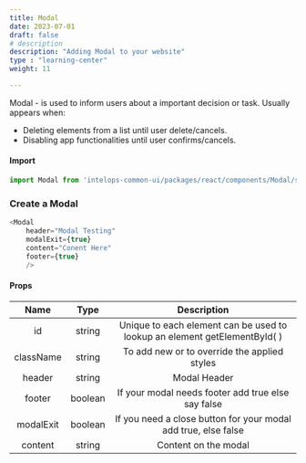 ```yaml
---
title: Modal
date: 2023-07-01
draft: false
# description
description: "Adding Modal to your website"
type : "learning-center"
weight: 11

---
```


Modal - is used to inform users about a important decision or task. Usually appears when:
- Deleting elements from a list until user delete/cancels.
- Disabling app functionalities until user confirms/cancels.

#### Import 
```js
import Modal from 'intelops-common-ui/packages/react/components/Modal/src';
```

### Create a Modal
```js
<Modal
    header="Modal Testing"
    modalExit={true}
    content="Conent Here"
    footer={true}
    />
```

#### Props

| **Name**    |  **Type**   |**Description**       |
| :----:      |    :----:   |    :----:            |
| id          | string      | Unique to each element can be used to lookup an element getElementById( ) |
| className   | string      | To add new or to override the applied styles |
| header      | string      | Modal Header         |
| footer      | boolean     | If your modal needs footer add true else say false |
| modalExit   | boolean     | If you need a close button for your modal add true, else false |
| content     | string      | Content on the modal |
